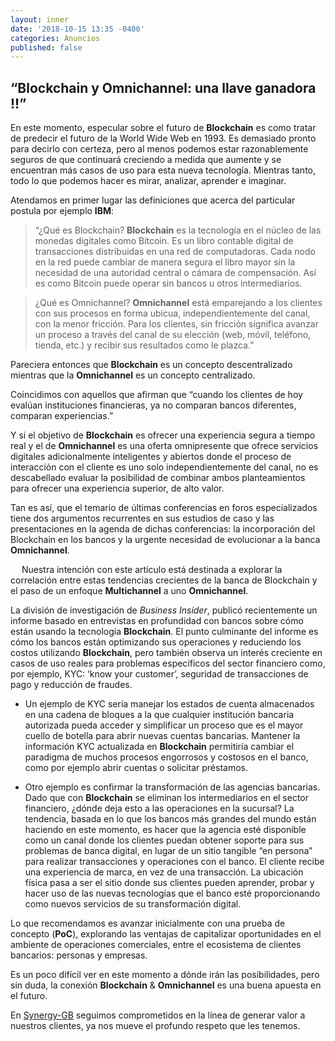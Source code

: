 ```yaml
---
layout: inner
date: '2018-10-15 13:35 -0400'
categories: Anuncios
published: false
---
```

## “Blockchain y Omnichannel: una llave ganadora !!”

En este momento, especular sobre el futuro de **Blockchain** es como tratar de predecir el futuro de la World Wide Web en 1993. Es demasiado pronto para decirlo con certeza, pero al menos podemos estar razonablemente seguros de que continuará creciendo a medida que aumente y se encuentran más casos de uso para esta nueva tecnología. Mientras tanto, todo lo que podemos hacer es mirar, analizar, aprender e imaginar.

Atendamos en primer lugar las definiciones que acerca del particular postula por ejemplo **IBM**:

>“¿Qué es Blockchain?
**Blockchain** es la tecnología en el núcleo de las monedas digitales como Bitcoin. Es un libro contable digital de transacciones distribuidas en una red de computadoras. Cada nodo en la red puede cambiar de manera segura el libro mayor sin la necesidad de una autoridad central o cámara de compensación. Así es como Bitcoin puede operar sin bancos u otros intermediarios.

>¿Qué es Omnichannel?
**Omnichannel** está emparejando a los clientes con sus procesos en forma ubicua, independientemente del canal, con la menor fricción. Para los clientes, sin fricción significa avanzar un proceso a través del canal de su elección (web, móvil, teléfono, tienda, etc.) y recibir sus resultados como le plazca.”

Pareciera entonces que **Blockchain** es un concepto descentralizado mientras que la **Omnichannel** es un concepto centralizado.

Coincidimos con aquellos que afirman que “cuando los clientes de hoy evalúan instituciones financieras, ya no comparan bancos diferentes, comparan experiencias.”

Y si el objetivo de **Blockchain** es ofrecer una experiencia segura a tiempo real y el de **Omnichannel** es una oferta omnipresente que ofrece servicios digitales adicionalmente inteligentes y abiertos donde el proceso de interacción con el cliente es uno solo independientemente del canal, no es descabellado evaluar la posibilidad de combinar ambos planteamientos para ofrecer una experiencia superior, de alto valor.

Tan es así, que el temario de últimas conferencias en foros especializados tiene dos argumentos recurrentes en sus estudios de caso y las presentaciones en la agenda de dichas conferencias: la incorporación del Blockchain en los bancos y la urgente necesidad de evolucionar a la banca **Omnichannel**.

 
Nuestra intención con este artículo está destinada a explorar la correlación entre estas tendencias crecientes de la banca de Blockchain y el paso de un enfoque **Multichannel** a uno **Omnichannel**. 

La división de investigación de _Business Insider_, publicó recientemente un informe basado en entrevistas en profundidad con bancos sobre cómo están usando la tecnología **Blockchain**. El punto culminante del informe es cómo los bancos están optimizando sus operaciones y reduciendo los costos utilizando **Blockchain**, pero también observa un interés creciente en casos de uso reales para problemas específicos del sector financiero como, por ejemplo, KYC: ‘know your customer’, seguridad de transacciones de pago y reducción de fraudes.

- Un ejemplo de KYC sería manejar los estados de cuenta almacenados en una cadena de bloques a la que cualquier institución bancaria autorizada pueda acceder y simplificar un proceso que es el mayor cuello de botella para abrir nuevas cuentas bancarias. Mantener la información KYC actualizada en **Blockchain** permitiría cambiar el paradigma de muchos procesos engorrosos y costosos en el banco, como por ejemplo abrir cuentas o solicitar préstamos.

- Otro ejemplo es confirmar la transformación de las agencias bancarias. Dado que con **Blockchain** se eliminan los intermediarios en el sector financiero, ¿dónde deja esto a las operaciones en la sucursal? La tendencia, basada en lo que los bancos más grandes del mundo están haciendo en este momento, es hacer que la agencia esté disponible como un canal donde los clientes puedan obtener soporte para sus problemas de banca digital, en lugar de un sitio tangible “en persona” para realizar transacciones y operaciones con el banco. El cliente recibe una experiencia de marca, en vez de una transacción. La ubicación física pasa a ser el sitio donde sus clientes pueden aprender, probar y hacer uso de las nuevas tecnologías que el banco esté proporcionando como nuevos servicios de su transformación digital.


Lo que recomendamos es avanzar inicialmente con una prueba de concepto (**PoC**), explorando las ventajas de capitalizar oportunidades en el ambiente de operaciones comerciales, entre el ecosistema de clientes bancarios: personas y empresas. 

Es un poco difícil ver en este momento a dónde irán las posibilidades, pero sin duda, la conexión **Blockchain** & **Omnichannel** es una buena apuesta en el futuro. 


En [Synergy-GB][1] seguimos comprometidos en la línea de generar valor a nuestros clientes, ya nos mueve el profundo respeto que les tenemos.



[1]: http://synergy-gb.com "Synergy-GB Web Page"
[2]: http://blog.synergy-gb.com "Synergy-GB Blog"
